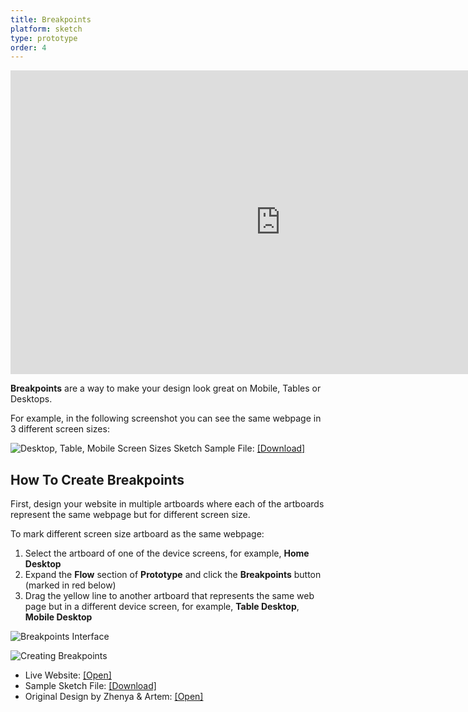 ```yaml
---
title: Breakpoints
platform: sketch
type: prototype
order: 4
---
```

<iframe width="864" height="486" src="https://www.youtube.com/embed/ukXmfRzT2yY" frameborder="0" allow="accelerometer; autoplay; encrypted-media; gyroscope; picture-in-picture" allowfullscreen></iframe>

**Breakpoints** are a way to make your design look great on Mobile, Tables or Desktops.

For example, in the following screenshot you can see the same webpage in 3 different screen sizes:

![Desktop, Table, Mobile Screen Sizes](http://f.cl.ly/items/083r1n3B1w0N0M1Z002B/[999cb7e58023ed879117ab45e02305cb]_Breakpoints%20example.png)
Sketch Sample File: [[Download]](https://www.dropbox.com/s/dbjxoksz5mbzmji/surface-sport-landing-page.sketch?dl=0)

## How To Create Breakpoints

First, design your website in multiple artboards where each of the artboards represent the same webpage but for different screen size.

To mark different screen size artboard as the same webpage:

1. Select the artboard of one of the device screens, for example, **Home Desktop**
1. Expand the **Flow** section of **Prototype** and click the **Breakpoints** button (marked in red below) 
2. Drag the yellow line to another artboard that represents the same web page but in a different device screen, for example, **Table Desktop**, **Mobile Desktop**

![Breakpoints Interface](http://f.cl.ly/items/2U2r3d173Y2q1l1c1v2d/Breakpoints.png)

![Creating Breakpoints](http://f.cl.ly/items/021h2P400r3q1R093T2x/[6bebb77359d2f499eb7f0c2323afa0b5]_Breakpoints.gif)

* Live Website: [[Open]](https://launchpad.animaapp.com/SurfaceSample/home)
* Sample Sketch File: [[Download]](https://www.dropbox.com/s/dbjxoksz5mbzmji/surface-sport-landing-page.sketch?dl=1)
* Original Design by Zhenya & Artem: [[Open]](https://dribbble.com/shots/2409031-Free-Sport-landing-page-PSD-Sketch)

